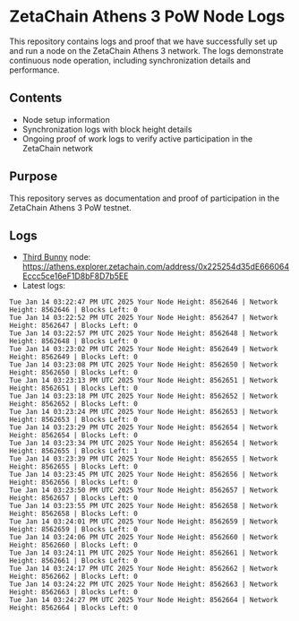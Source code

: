 # ZetaChain Athens 3 PoW Node Logs
This repository contains logs and proof that we have successfully set up and run a node on the ZetaChain Athens 3 network. The logs demonstrate continuous node operation, including synchronization details and performance.

## Contents
- Node setup information
- Synchronization logs with block height details
- Ongoing proof of work logs to verify active participation in the ZetaChain network

## Purpose
This repository serves as documentation and proof of participation in the ZetaChain Athens 3 PoW testnet.

## Logs

- [Third Bunny](https://thirdbunny.xyz/) node: https://athens.explorer.zetachain.com/address/0x225254d35dE666064Eccc5ce16eF1D8bF8D7b5EE
- Latest logs:
```
Tue Jan 14 03:22:47 PM UTC 2025 Your Node Height: 8562646 | Network Height: 8562646 | Blocks Left: 0
Tue Jan 14 03:22:52 PM UTC 2025 Your Node Height: 8562647 | Network Height: 8562647 | Blocks Left: 0
Tue Jan 14 03:22:57 PM UTC 2025 Your Node Height: 8562648 | Network Height: 8562648 | Blocks Left: 0
Tue Jan 14 03:23:02 PM UTC 2025 Your Node Height: 8562649 | Network Height: 8562649 | Blocks Left: 0
Tue Jan 14 03:23:08 PM UTC 2025 Your Node Height: 8562650 | Network Height: 8562650 | Blocks Left: 0
Tue Jan 14 03:23:13 PM UTC 2025 Your Node Height: 8562651 | Network Height: 8562651 | Blocks Left: 0
Tue Jan 14 03:23:18 PM UTC 2025 Your Node Height: 8562652 | Network Height: 8562652 | Blocks Left: 0
Tue Jan 14 03:23:24 PM UTC 2025 Your Node Height: 8562653 | Network Height: 8562653 | Blocks Left: 0
Tue Jan 14 03:23:29 PM UTC 2025 Your Node Height: 8562654 | Network Height: 8562654 | Blocks Left: 0
Tue Jan 14 03:23:34 PM UTC 2025 Your Node Height: 8562654 | Network Height: 8562655 | Blocks Left: 1
Tue Jan 14 03:23:39 PM UTC 2025 Your Node Height: 8562655 | Network Height: 8562655 | Blocks Left: 0
Tue Jan 14 03:23:45 PM UTC 2025 Your Node Height: 8562656 | Network Height: 8562656 | Blocks Left: 0
Tue Jan 14 03:23:50 PM UTC 2025 Your Node Height: 8562657 | Network Height: 8562657 | Blocks Left: 0
Tue Jan 14 03:23:55 PM UTC 2025 Your Node Height: 8562658 | Network Height: 8562658 | Blocks Left: 0
Tue Jan 14 03:24:01 PM UTC 2025 Your Node Height: 8562659 | Network Height: 8562659 | Blocks Left: 0
Tue Jan 14 03:24:06 PM UTC 2025 Your Node Height: 8562660 | Network Height: 8562660 | Blocks Left: 0
Tue Jan 14 03:24:11 PM UTC 2025 Your Node Height: 8562661 | Network Height: 8562661 | Blocks Left: 0
Tue Jan 14 03:24:17 PM UTC 2025 Your Node Height: 8562662 | Network Height: 8562662 | Blocks Left: 0
Tue Jan 14 03:24:22 PM UTC 2025 Your Node Height: 8562663 | Network Height: 8562663 | Blocks Left: 0
Tue Jan 14 03:24:27 PM UTC 2025 Your Node Height: 8562664 | Network Height: 8562664 | Blocks Left: 0
```
